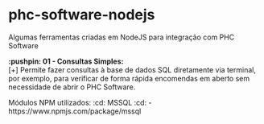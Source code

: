 # phc-software-nodejs
Algumas ferramentas criadas em NodeJS para integração com PHC Software

<div> <strong>:pushpin: 01 - Consultas Simples:</strong>
    <br>[+] Permite fazer consultas à base de dados SQL diretamente via terminal, por exemplo, para verificar de forma rápida encomendas em aberto sem necessidade de abrir o PHC Software.
    <p>Módulos NPM utilizados: :cd: MSSQL :cd: - https://www.npmjs.com/package/mssql
    
 </div>
